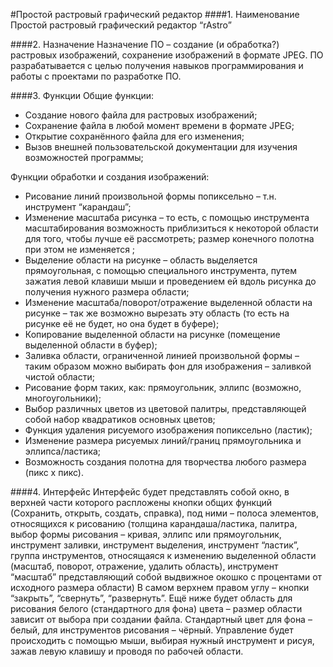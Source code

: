 #Простой растровый графический редактор
####1. Наименование
	Простой растровый графический редактор “rAstro”

####2. Назначение
	Назначение ПО – создание (и обработка?) растровых изображений, сохранение изображений в формате JPEG.
	ПО разрабатывается с целью получения навыков программирования и работы с проектами по разработке ПО.

####3. Функции
Общие функции:
- Создание нового файла для растровых изображений;
- Сохранение файла в любой момент времени в формате JPEG;
- Открытие сохранённого файла для его изменения;
- Вызов внешней пользовательской документации для изучения возможностей программы;

Функции обработки и создания изображений:
- Рисование линий произвольной формы попиксельно – т.н. инструмент “карандаш”;
- Изменение масштаба рисунка – то есть, с помощью инструмента масштабирования возможность приблизиться к некоторой области для того, чтобы лучше её рассмотреть; размер конечного полотна при этом не изменяется ;
- Выделение области на рисунке – область выделяется прямоугольная, с помощью специального инструмента, путем зажатия левой клавиши мыши и проведением ей вдоль рисунка до получения нужного размера области;
- Изменение масштаба/поворот/отражение выделенной области на рисунке – так же возможно вырезать эту область (то есть на рисунке её не будет, но она будет в буфере);
- Копирование выделенной области на рисунке (помещение выделенной области в буфер);
- Заливка области, ограниченной линией произвольной формы – таким образом можно выбирать фон для изображения – заливкой чистой области;
- Рисование форм таких, как: прямоугольник, эллипс (возможно, многоугольники);
- Выбор различных цветов из цветовой палитры, представляющей собой набор квадратиков  основных цветов;
- Функция удаления рисуемого изображения попиксельно (ластик);
- Изменение размера рисуемых линий/границ прямоугольника и эллипса/ластика;
- Возможность создания полотна для творчества любого размера (пикс х пикс).

####4. Интерфейс
	Интерфейс будет представлять собой  окно, в верхней части которого распложены кнопки общих функций (Сохранить, открыть, создать, справка), под ними – полоса элементов, относящихся к рисованию 
	(толщина карандаша/ластика, палитра, выбор формы рисования – кривая, эллипс или прямоугольник, инструмент заливки, инструмент выделения, инструмент “ластик”, группа инструментов, относящаяся к изменению выделенной области
	(масштаб, поворот, отражение, удалить область), инструмент “масштаб” представляющий собой выдвижное окошко с процентами от исходного размера области)
	 В самом верхнем правом углу – кнопки “закрыть”, “свернуть”, “развернуть”.
	Ещё ниже будет область для рисования белого (стандартного для фона) цвета – размер области зависит от выбора при создании файла. 
	Стандартный цвет для фона – белый, для инструментов рисования – чёрный. 
	Управление будет происходить с помощью мыши, выбирая нужный инструмент и рисуя, зажав левую клавишу и проводя по рабочей области.
	
